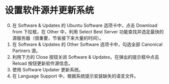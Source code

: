 # 设置软件源并更新系统

0. 在 Software & Updates 的 Ubuntu Software 选项卡中，点击 Download from 下拉框，在 Other 中，利用 Select Best Server 功能查找并选定最快的源服务器（很重要，节省接下来大量的时间）。
0. 在 Software & Updates 的 Other Software 选项卡中，勾选全部 Canonical Partners 源。
0. 利用下方的 Close 按钮关闭 Software & Updates，在弹出的提示框中点击 Reload 按钮更新软件源信息。
0. 使用 Software Updater 更新系统。
0. 在 Language Support 中，根据系统提示安装缺失的语言文件。
